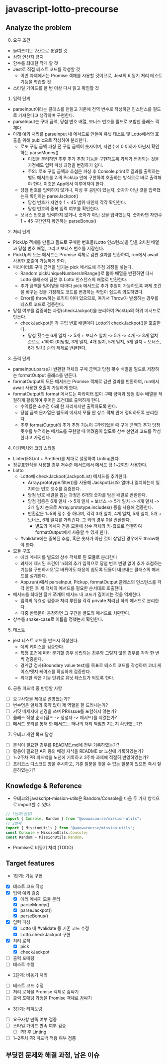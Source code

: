 # javascript-lotto-precourse

## Analyze the problem

0. 요구 조건

- 들여쓰기는 2칸으로 통일할 것
- 삼항 연산자 금지
- 함수를 최대한 작게 할 것
- Jest로 직접 테스트 코드를 작성할 것
  - 이번 과제에서는 Promise 객체를 사용할 것이므로, Jest의 비동기 처리 테스트 기능을 학습할 것
- 스타일 가이드를 한 번 이상 다시 읽고 확인할 것

1. 입력 단계

- parseInput이라는 클래스를 만들고 기존에 전역 변수로 작성하던 인스턴스를 필드로 가져온다고 생각하며 구현한다.
- parseInput는 구매 금액, 당첨 번호 배열, 보너스 번호를 필드로 포함한 클래스 객체다.
- 아래 예외 처리를 parseInput 내 메서드로 만들며 유닛 테스트 및 Lotto에서의 호출을 위해 public으로 작성하여 분리한다.
  - 로또 구입 금액 파싱 전 구입 금액이 숫자이며, 자연수에 0 이하가 아닌지 확인하는 parseMoney()
    - 이것을 분리하면 추후 추가 추첨 기능을 구현하도록 과제가 변경되는 것을 가정해도 입력 파싱 과정을 변경하기 쉽다.
    - 주의: 로또 구입 금액과 추첨은 파싱 후 Console.print로 결과를 출력하는 별도 메서드를 2.의 PickUp 안에 구현하여 호출하는 방식으로 바로 출력해야 한다. 이것은 App에서 이루어져야 한다.
  - 당첨 번호를 입력하지 않거나, 파싱 후 공란이 있는지, 숫자가 아닌 것을 입력했는지 확인하는 parseJackpot()
    - 당첨 번호가 자연수 1 ~ 45 범위 내인지 각각 확인한다.
    - 당첨 번호의 중복 입력 여부를 확인한다.
  - 보너스 번호를 입력하지 않거나, 숫자가 아닌 것을 입력했는지, 숫자라면 자연수 1 ~ 45 구간인지 확인하는 parseBonus()

2. 처리 단계

- PickUp 객체를 만들고 필드로 구매한 번호들(Lotto 인스턴스)을 담을 2차원 배열과 당첨 번호 배열, 그리고 보너스 번호를 저장한다.
- PickUp의 모든 메서드는 Promise 객체로 감싼 결과를 반환하여, run에서 await 사용한 호출이 가능하게 한다.
- 파라미터로 구매 금액을 넘기는 pick 메서드에 추첨 과정을 넣는다.
  - Random.pickUniqueNumbersInRange()로 뽑아 배열을 반환하면 다시 Lotto 클래스에 담은 후 Lotto 인스턴스의 배열로 반환한다.
  - 추가 금액을 밀어넣을 때마다 pick 메서드로 추가 추첨이 가능하도록 과제 조건을 바꾸는 것을 가정해도 코드를 변경하는 작업이 쉽도록 의도하였다.
  - Error를 throw하는 로직이 이미 있으므로, 여기서 Throw가 발생하는 경우를 테스트 코드로 검증한다.
- 당첨 여부를 검증하는 과정(checkJackpot)을 분리하여 PickUp의 하위 메서드로 만든다.
  - checkJackpot은 각 구입 번호 배열마다 Lotto의 checkJackpot()을 호출한다.
    - 당첨 횟수는 6개 일치 -> 5개 + 보너스 일치 -> 5개 -> 4개 -> 3개 일치 순으로 +1하여 {미당첨, 3개 일치, 4개 일치, 5개 일치, 5개 일치 + 보너스, 6개 일치} 순의 객체로 반환한다.

3. 출력 단계

- parseInput.parse가 반환한 객체의 구매 금액과 당첨 횟수 배열을 필드로 저장하는 formatOutput 클래스를 만든다.
- formatOutput의 모든 메서드는 Promise 객체로 감싼 결과를 반환하여, run에서 await 사용한 호출이 가능하게 한다.
- formatOutput의 format 메서드는 파라미터 없이 구매 금액과 당첨 횟수 배열을 적절하게 활용하여 주어진 조건대로 출력하게 한다.
  - 수익률은 소수점 아래 한 자리까지만 출력하도록 한다.
  - 당첨 금액 문자열은 별도의 메세지 모듈 안 상수 객체 안에 정의하도록 분리한다.
  - 추후 formatOutput에 추가 추첨 기능이 구현되었을 때 구매 금액과 추가 당첨 횟수를 누적하는 메서드를 구현할 때 어려움이 없도록 상수 선언과 코드를 작성한다고 가정한다.

4. 아키텍처와 코딩 스타일

- Linter(ESLint + Prettier)를 제대로 설정하여 Linting한다.
- 정규표현식을 사용할 경우 저수준 메서드에서 메서드 당 1~2회만 사용한다.
- Lotto
  - Lotto에 checkJackpot(JackpotList) 메서드를 추가한다.
    - Array.prototype.filter()를 사용해 JackpotList와 얼마나 일치하는지 일치하는 번호 갯수를 검증한다.
    - 당첨 번호 배열을 뽑는 과정은 6개의 숫자를 담은 배열로 반환한다.
    - 당첨 검증은 6개 일치 -> 5개 일치 + 보너스 -> 5개 일치 -> 4개 일치 -> 3개 일치 순으로 Array.prototype.includes() 등을 사용해 검증한다.
    - 반환값은 1~5의 정수 중 하나며, 각각 3개 일치, 4개 일치, 5개 일치, 5개 + 보너스, 6개 일치를 가리킨다. 그 외의 경우 0을 반환한다.
      - 별도의 메세지 전용 모듈에 상수 객체의 키-값으로 연결하여 formatOutput에서 사용할 수 있게 한다.
  - #validate에는 중복된 추첨, 혹은 숫자가 아닌 것이 삽입된 경우에도 throw해야 한다.
- 모듈 구조
  - 에러 메세지를 별도의 상수 객체로 된 모듈로 분리한다
  - 과제에 제시된 조건이 'n회의 추가 입력으로 당첨 번호 변경 없이 추가 추첨하는 기능을 구현하시오'로 바뀌어도 대응이 쉽도록 모듈이 내보내는 클래스의 메서드를 설계한다.
  - App.run()에서 parseInput, Pickup, formatOutput 클래스의 인스턴스를 각각 만든 후 세 객체의 메서드를 필요한 순서대로 호출한다.
- 메서드를 최대한 잘게 쪼개어 메서드 내 코드가 길어지는 것을 억제한다.
  - 입력의 유효성 검증과 처리 루틴을 각각 private 처리된 하위 메서드로 분리한다.
  - 다중 반복문이 등장하면 그 구간을 별도의 메서드로 치환한다.
- 상수를 snake-case로 이름을 정했는지 확인한다.

5. 테스트

- jest 테스트 코드를 반드시 작성한다.
  - 예외 케이스를 검증한다.
  - 특정 조건에 따라 분기할 경우 성립되는 경우와 그렇지 않은 경우를 각각 한 번씩 검증한다.
  - 경계값 검사(Boundary value test)를 목표로 테스트 코드를 작성하여 코너 케이스/엣지 케이스를 확실하게 검증한다.
  - 최대한 작은 기능 단위로 유닛 테스트가 되도록 한다.

6. 공통 피드백 중 반영할 사항

- [ ] 요구사항을 제대로 반영했는가?
- [ ] 변수명은 일체의 축약 없이 제 역할을 잘 드러내는가?
- [ ] 커밋 메세지에 신경을 쓰며 PR/Issue를 포함하지 않는가?
- [ ] 클래스 작성 순서(필드 -> 생성자 -> 메서드)를 지켰는가?
- [ ] 메서드 분리를 통해 한 메서드는 하나의 처리 책임만 지는지 확인했는가?

7. 우테코 개인 목표 달성

- [ ] 분석이 필요한 경우를 README.md에 전부 기록하였는가?
- [ ] 활용이 필요한 API 등의 배경 지식을 README or 노션에 기록하였는가?
- [ ] 1~2주차 PR 피드백을 노션에 기록하고 3주차 과제에 적절히 반영하였는가?
- [ ] 프리코스 디스코드 방을 주시하고, 기존 질문을 찾을 수 없는 질문이 있으면 즉시 질문하였는가?

## Knowledge & Reference

- 우테코의 javascript-mission-utils은 Random/Console을 다음 두 가지 방식으로 import할 수 있다.

```javascript
// 1번째(권장)
import { Console, Random } from "@woowacourse/mission-utils";
// 2번째
import { MissionUtils } from "@woowacourse/mission-utils";
const Console = MissionUtils.Console;
const Random = MissionUtils.Random;
```

- Promise로 비동기 처리
  (TODO)

## Target features

- 1단계: 기능 구현

* [x] 테스트 코드 작성
* [x] 입력 예외 검증
  - [x] 에러 메세지 모듈 분리
  - [x] parseMoney()
  - [x] parseJackpot()
  - [x] parseBonus()
* [x] 입력 파싱
  - [x] Lotto 내 #validate 등 기존 코드 수정
  - [x] Lotto.checkJackpot 구현
* [x] 처리 로직
  - [x] pick
  - [x] checkJackpot
* [ ] 출력 포매팅
* [ ] 테스트 수행

- 2단계: 비동기 처리

* [ ] 테스트 코드 수정
* [ ] 처리 로직을 Promise 객체로 감싸기
* [ ] 출력 포매팅 과정을 Promise 객체로 감싸기

- 3단계: 리팩토링

* [ ] 요구사항 만족 여부 검증
* [ ] 스타일 가이드 만족 여부 검증
  - [ ] PR 후 Linting
* [ ] 1~2주차 PR 피드백 적용 여부 검증

## 부딪힌 문제와 해결 과정, 남은 이슈
